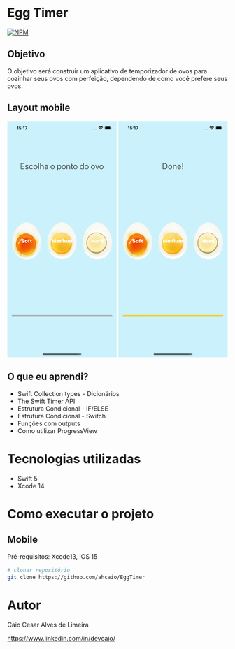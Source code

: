 # Egg Timer

[![NPM](https://img.shields.io/npm/l/react)](https://github.com/ahcaio/EggTimer/blob/main/LICENSE)

## Objetivo

O objetivo será construir um aplicativo de temporizador de ovos para cozinhar seus ovos com perfeição, dependendo de como você prefere seus ovos.

## Layout mobile
<img src="https://github.com/ahcaio/EggTimer/blob/main/Documentation/Simulator%20Screen%20Shot%20-%20iPhone%2014%20-%202022-11-21%20at%2015.17.46.png" width="250px" />  <img src="https://github.com/ahcaio/EggTimer/blob/main/Documentation/Simulator%20Screen%20Shot%20-%20iPhone%2014%20-%202022-11-21%20at%2015.17.55.png" width="250px" />  

## O que eu aprendi?

* Swift Collection types - Dicionários
* The Swift Timer API
* Estrutura Condicional  - IF/ELSE
* Estrutura Condicional - Switch
* Funções com outputs
* Como utilizar ProgressView

# Tecnologias utilizadas
- Swift 5
- Xcode 14

# Como executar o projeto

## Mobile
Pré-requisitos: Xcode13, iOS 15

```bash
# clonar repositório
git clone https://github.com/ahcaio/EggTimer
```

# Autor

Caio Cesar Alves de Limeira

https://www.linkedin.com/in/devcaio/


